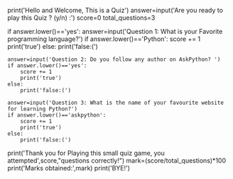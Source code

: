 print('Hello and Welcome, This is a Quiz')
answer=input('Are you ready to play this Quiz ? (y/n) :')
score=0
total_questions=3
 
if answer.lower()=='yes':
    answer=input('Question 1: What is your Favorite programming language?')
    if answer.lower()=='Python':
        score += 1
        print('true')
    else:
        print('false:(')
 
 
    answer=input('Question 2: Do you follow any author on AskPython? ')
    if answer.lower()=='yes':
        score += 1
        print('true')
    else:
        print('false:(')
 
    answer=input('Question 3: What is the name of your favourite website for learning Python?')
    if answer.lower()=='askpython':
        score += 1
        print('true')
    else:
        print('false:(')
 
print('Thank you for Playing this small quiz game, you attempted',score,"questions correctly!")
mark=(score/total_questions)*100
print('Marks obtained:',mark)
print('BYE!')
